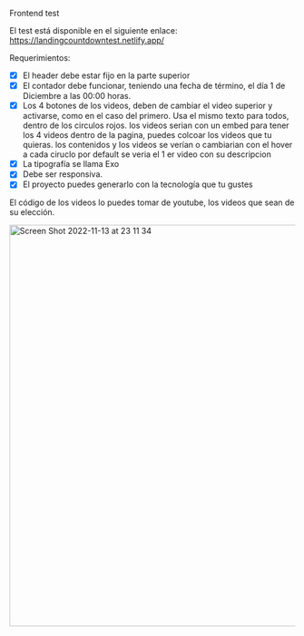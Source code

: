 Frontend test

El test está disponible en el siguiente enlace:
https://landingcountdowntest.netlify.app/

Requerimientos:

- [x]  El header debe estar fijo en la parte superior
- [x]  El contador debe funcionar, teniendo una fecha de término, el día 1 de Diciembre a las 00:00 horas.
- [x]  Los 4 botones de los videos, deben de cambiar el video superior y activarse, como en el caso del primero. Usa el mismo texto para todos, dentro de los circulos rojos. los videos serian con un embed para tener los 4 videos dentro de la pagina, puedes colcoar los videos que tu quieras. los contenidos y los videos se verían o cambiarian con el hover a cada ciruclo por default se veria el 1 er video con su descripcion
- [x]  La tipografía se llama Exo
- [x]  Debe ser responsiva.
- [x]  El proyecto puedes generarlo con la tecnología que tu gustes

El código de los videos lo puedes tomar de youtube, los videos que sean de su elección.

<img width="708" alt="Screen Shot 2022-11-13 at 23 11 34" src="https://user-images.githubusercontent.com/52949285/201580469-eac069da-49f3-46f6-8a90-b7e95bbed637.png">
